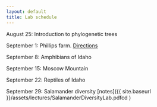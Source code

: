 ```yaml
---
layout: default
title: Lab schedule
---
```


August 25: Introduction to phylogenetic trees

September 1: Phillips farm. [Directions](https://www.google.com/maps/dir/Moscow,+ID/Virgil+Phillips+Farm+Park,+4701-4709+US-95,+Moscow,+ID+83843/@46.7741011,-117.0756329,12z/data=!3m1!4b1!4m13!4m12!1m5!1m1!1s0x54a0212d22c061d1:0x3efd150de6eaad6c!2m2!1d-117.0001651!2d46.7323875!1m5!1m1!1s0x549f8bfed092a71d:0xcd864d4a670b0f2!2m2!1d-117.0160031!2d46.8137036)

September 8: Amphibians of Idaho

September 15: Moscow Mountain

September 22: Reptiles of Idaho

September 29: Salamander diversity [notes]({{ site.baseurl }}/assets/lectures/SalamanderDiversityLab.pdfcd )
